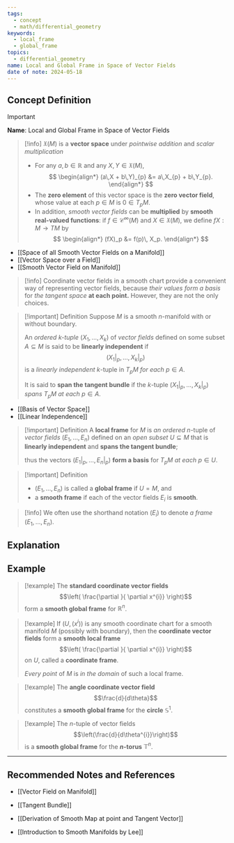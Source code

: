 ```yaml
---
tags:
  - concept
  - math/differential_geometry
keywords:
  - local_frame
  - global_frame
topics:
  - differential_geometry
name: Local and Global Frame in Space of Vector Fields
date of note: 2024-05-18
---
```


## Concept Definition

>[!important]
>**Name**: Local and Global Frame in Space of Vector Fields

>[!info]
>$\mathfrak{X}(M)$ is a **vector space** under *pointwise addition* and *scalar multiplication*
>- For any $a, b \in \mathbb{R}$ and any $X, Y \in \mathfrak{X}(M)$,
>$$  
> \begin{align*}
> (a\,X + b\,Y)_{p} &= a\,X_{p} + b\,Y_{p}.
> \end{align*}
>$$ 
>- The **zero element** of this vector space is the **zero vector field**, whose value at each $p \in M$ is $0 \in T_{p}M$.
>- In addition, *smooth vector fields* can be **multiplied** by **smooth real-valued functions**: 
>  if $f \in \mathcal{C}^{\infty}(M)$ and $X \in \mathfrak{X}(M)$, we define $fX: M \rightarrow TM$ by
> $$ 
> \begin{align*}
> (fX)_p &= f(p)\, X_p.
> \end{align*}
>$$   

- [[Space of all Smooth Vector Fields on a Manifold]]
- [[Vector Space over a Field]]
- [[Smooth Vector Field on Manifold]]

>[!info]
>Coordinate vector fields in a smooth chart provide a convenient way of representing vector fields, because *their values form a basis* for *the tangent space* **at each point.** However, they are not the only choices. 

>[!important] Definition
>Suppose $M$ is a smooth $n$-manifold with or without boundary. 
>
>An *ordered $k$-tuple* $(X_1, \ldots, X_k)$ of *vector fields* defined on some subset $A \subseteq M$ is said to be **linearly independent** if $$(X_1|_{p}, \ldots, X_k|_{p})$$ is a *linearly independent* $k$-tuple in $T_{p}M$ *for each* $p \in A$.
>
>It is said to **span the tangent bundle** if the $k$-tuple $(X_1|_{p},\ldots,X_k|_{p})$ *spans* $T_{p}M$ *at each* $p \in A$. 

- [[Basis of Vector Space]]
- [[Linear Independence]]

>[!important] Definition
>A **local frame** for $M$ is *an ordered* $n$-tuple of *vector fields* $(E_1,\ldots,E_n)$ defined on an *open subset* $U \subseteq M$ that is **linearly independent** and **spans the tangent bundle**; 
>
>thus the vectors $(E_1|_{p},\ldots,E_n|_{p})$ **form a basis** for $T_{p}M$ *at each* $p \in U$.

>[!important] Definition
>- $(E_1,\ldots,E_n)$ is called a **global frame** if $U = M$, and
>- a **smooth frame** if each of the vector fields $E_i$ is **smooth**.

>[!info]
>We often use the shorthand notation $(E_i)$ to denote *a frame* $(E_1,\ldots,E_n)$.


## Explanation


## Example

>[!example]
>The **standard coordinate vector fields** $$\left( \frac{\partial }{ \partial x^{i}} \right)$$ form a **smooth global frame** for $\mathbb{R}^n$.

>[!example]
 If $(U, (x^i))$ is any smooth coordinate chart for a smooth manifold $M$ (possibly with boundary), then the **coordinate vector fields** form a **smooth local frame** $$\left( \frac{\partial }{ \partial x^{i}} \right)$$  on $U$, called a **coordinate frame**. 
 >
 >*Every point* of $M$ is *in the domain* of such a local frame.

>[!example]
>The **angle coordinate vector field** $$\frac{d}{d\theta}$$ constitutes a **smooth global frame** for the **circle** $\mathbb{S}^1$.

>[!example]
>The $n$-tuple of vector fields $$\left(\frac{d}{d\theta^{i}}\right)$$ is a **smooth global frame** for the **$n$-torus** $\mathbb{T}^{n}$.










-----------
##  Recommended Notes and References


- [[Vector Field on Manifold]]
- [[Tangent Bundle]]
- [[Derivation of Smooth Map at point and Tangent Vector]]

- [[Introduction to Smooth Manifolds by Lee]]